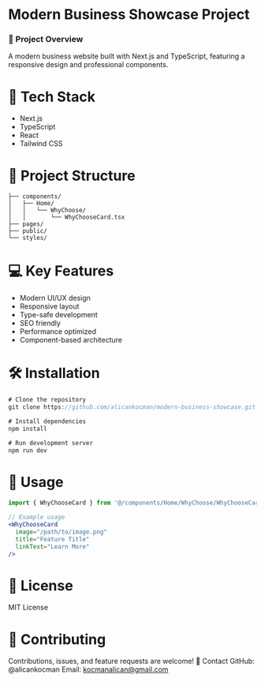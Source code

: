 # Modern Business Showcase Project
### 🌟 Project Overview
A modern business website built with Next.js and TypeScript, featuring a responsive design and professional components.
# 🚀 Tech Stack
* Next.js
* TypeScript
* React
* Tailwind CSS
# 📁 Project Structure
``` Map
├── components/
│   ├── Home/
│   │   └── WhyChoose/
│   │       └── WhyChooseCard.tsx
├── pages/
├── public/
└── styles/
```

# 💻 Key Features
* Modern UI/UX design
* Responsive layout
* Type-safe development
* SEO friendly
* Performance optimized
* Component-based architecture

# 🛠️ Installation
``` jsx
# Clone the repository
git clone https://github.com/alicankocman/modern-business-showcase.git

# Install dependencies
npm install

# Run development server
npm run dev

```

# 📝 Usage

``` jsx
import { WhyChooseCard } from '@/components/Home/WhyChoose/WhyChooseCard'

// Example usage
<WhyChooseCard
  image="/path/to/image.png"
  title="Feature Title"
  linkText="Learn More"
/>

```
# 📄 License
MIT License
# 👥 Contributing
Contributions, issues, and feature requests are welcome!
📧 Contact
GitHub: @alicankocman
Email: kocmanalican@gmail.com
